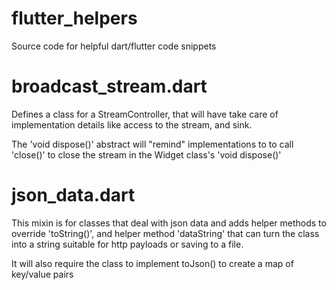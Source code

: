 # flutter_helpers
Source code for helpful dart/flutter code snippets

# broadcast_stream.dart
Defines a class for a StreamController, that will have take care of
implementation details like access to the stream, and sink.

The 'void dispose()' abstract will "remind" implementations to
to call 'close()' to close the stream in the Widget class's 'void dispose()'

# json_data.dart
This mixin is for classes that deal with json data and adds helper methods
to override 'toString()', and helper method 'dataString' that can turn
the class into a string suitable for http payloads or saving to a file.

It will also require the class to implement toJson() to create a map
of key/value pairs

